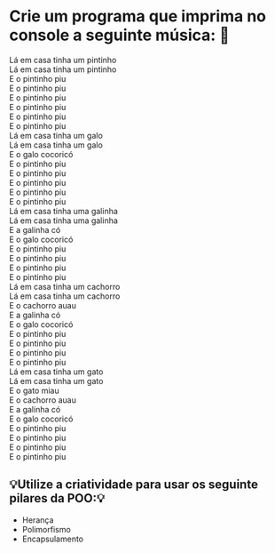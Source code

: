 # Crie um programa que imprima no console a seguinte música: 🐤


Lá em casa tinha um pintinho<br/>
Lá em casa tinha um pintinho<br/>
E o pintinho piu<br/>
E o pintinho piu<br/>
E o pintinho piu<br/>
E o pintinho piu<br/>
E o pintinho piu<br/>
E o pintinho piu<br/>
Lá em casa tinha um galo<br/>
Lá em casa tinha um galo<br/>
E o galo cocoricó<br/>
E o pintinho piu<br/>
E o pintinho piu<br/>
E o pintinho piu<br/>
E o pintinho piu<br/>
E o pintinho piu<br/>
Lá em casa tinha uma galinha<br/>
Lá em casa tinha uma galinha<br/>
E a galinha có<br/>
E o galo cocoricó<br/>
E o pintinho piu<br/>
E o pintinho piu<br/>
E o pintinho piu<br/>
E o pintinho piu<br/>
Lá em casa tinha um cachorro<br/>
Lá em casa tinha um cachorro<br/>
E o cachorro auau<br/>
E a galinha có<br/>
E o galo cocoricó<br/>
E o pintinho piu<br/>
E o pintinho piu<br/>
E o pintinho piu<br/>
E o pintinho piu<br/>
Lá em casa tinha um gato<br/>
Lá em casa tinha um gato<br/>
E o gato miau<br/>
E o cachorro auau<br/>
E a galinha có<br/>
E o galo cocoricó<br/>
E o pintinho piu<br/>
E o pintinho piu<br/>
E o pintinho piu<br/>
E o pintinho piu<br/>

## 💡Utilize a criatividade para usar os seguinte pilares da POO:💡

- Herança
- Polimorfismo
- Encapsulamento
